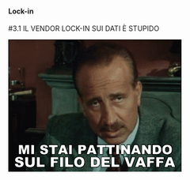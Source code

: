 #### Lock-in

<span class="tesi">#3.1 IL VENDOR LOCK-IN SUI DATI È STUPIDO</span>

![Dogui Racazzi 3C](../assets/images/lagiff239.gif ':size=450x100%')
